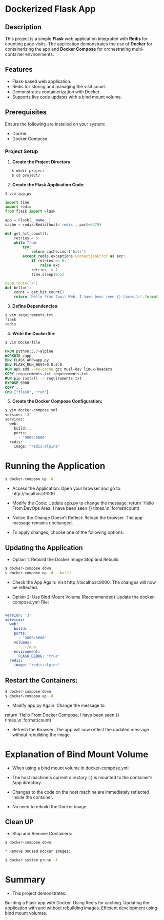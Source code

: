 
# Dockerized Flask App 

## Description
This project is a simple **Flask** web application integrated with **Redis** for counting page visits.
The application demonstrates the use of **Docker** 
for containerizing the app and **Docker Compose** for orchestrating multi-container environments.  

## Features
- Flask-based web application.
- Redis for storing and managing the visit count.
- Demonstrates containerization with Docker.
- Supports live code updates with a bind mount volume.

## Prerequisites
Ensure the following are installed on your system:
- Docker
- Docker Compose

### Project Setup

1. **Create the Project Directory**:
```bash
   $ mkdir project
   $ cd project/
```
2. **Create the Flask Application Code**:
```bash
$ vim app.py
```

```py
import time
import redis
from flask import Flask

app = Flask(__name__)
cache = redis.Redis(host='redis', port=6379)

def get_hit_count():
    retries = 5
    while True:
        try:
            return cache.incr('hits')
        except redis.exceptions.ConnectionError as exc:
            if retries == 0:
                raise exc
            retries -= 1
            time.sleep(0.5)

@app.route('/')
def hello():
    count = get_hit_count()
    return 'Hello From 7awil Web, I have been seen {} times.\n'.format(count)

```
3. **Define Dependencies**:
```bash
$ vim requirements.txt
flask
redis
```
4. **Write the Dockerfile:**
```bash
$ vim Dockerfile
```
```Dockerfile
FROM python:3.7-alpine
WORKDIR /app
ENV FLASK_APP=app.py
ENV FLASK_RUN_HOST=0.0.0.0
RUN apk add --no-cache gcc musl-dev linux-headers
COPY requirements.txt requirements.txt
RUN pip install -r requirements.txt
EXPOSE 5000
COPY . .
CMD ["flask", "run"]
```
5. **Create the Docker Compose Configuration:**
```bash
$ vim docker-compose.yml
version: '3'
services:
  web:
    build: .
    ports:
      - "9000:5000"
  redis:
    image: "redis:alpine"
```
# Running the Application
```bash
$ docker-compose up -d

```
- Access the Application: Open your browser and go to:
http://localhost:9000



* Modify the Code: Update app.py to change the message:
return 'Hello From DevOps Area, I have been seen {} times.\n'.format(count)

- Notice the Change Doesn't Reflect: Reload the browser. The app message remains unchanged.
* To apply changes, choose one of the following options:

## Updating the Application
* Option 1: Rebuild the Docker Image
Stop and Rebuild:
```bash
$ docker-compose down
$ docker-compose up -d --build
```

- Check the App Again: Visit http://localhost:9000. The changes will now be reflected.

* Option 2: Use Bind Mount Volume (Recommended)
Update the docker-compose.yml File:
```yaml

version: '3'
services:
  web:
    build: .
    ports:
      - "9000:5000"
    volumes:
      - .:/app
    environment:
      FLASK_DEBUG: "true"
  redis:
    image: "redis:alpine"
```
## Restart the Containers:
```bash
$ docker-compose down
$ docker-compose up -d
```
* Modify app.py Again: Change the message to:

return 'Hello From Docker Compose, I have been seen {} times.\n'.format(count)

- Refresh the Browser: The app will now reflect the updated message without rebuilding the image.



# Explanation of Bind Mount Volume

- When using a bind mount volume in docker-compose.yml:

- The host machine's current directory (.) is mounted to the container's /app directory.
- Changes to the code on the host machine are immediately reflected inside the container.
- No need to rebuild the Docker image.


## Clean UP

* Stop and Remove Containers:
```bash
$ docker-compose down

* Remove Unused Docker Images:

$ docker system prune -f
```


# Summary

* This project demonstrates:

Building a Flask app with Docker.
Using Redis for caching.
Updating the application with and without rebuilding images.
Efficient development using bind mount volumes.

